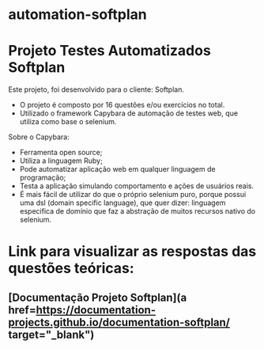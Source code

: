 # automation-softplan

# Projeto Testes Automatizados Softplan

Este projeto, foi desenvolvido para o cliente: Softplan. 
* O projeto é composto por 16 questões e/ou exercícios no total.
* Utilizado o framework Capybara de automação de testes web, que utiliza como base o selenium.

Sobre o Capybara:
* Ferramenta open source;
* Utiliza a linguagem Ruby;
* Pode automatizar aplicação web em qualquer linguagem de programação;
* Testa a aplicação simulando comportamento e ações de usuários reais.
* É mais fácil de utilizar do que o próprio selenium puro, porque possui uma dsl (domain specific language),
que quer dizer: linguagem especifica de domínio que faz a abstração de muitos recursos nativo
do selenium.


# Link para visualizar as respostas das questões teóricas: 

## [Documentação Projeto Softplan](a href=https://documentation-projects.github.io/documentation-softplan/ target="_blank")
